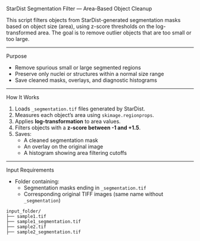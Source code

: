 StarDist Segmentation Filter — Area-Based Object Cleanup

This script filters objects from StarDist-generated segmentation masks based on object size (area), using z-score thresholds on the log-transformed area. The goal is to remove outlier objects that are too small or too large.

---

Purpose

- Remove spurious small or large segmented regions
- Preserve only nuclei or structures within a normal size range
- Save cleaned masks, overlays, and diagnostic histograms

---

How It Works

1. Loads `_segmentation.tif` files generated by StarDist.
2. Measures each object’s area using `skimage.regionprops`.
3. Applies **log-transformation** to area values.
4. Filters objects with a **z-score between -1 and +1.5**.
5. Saves:
   - A cleaned segmentation mask
   - An overlay on the original image
   - A histogram showing area filtering cutoffs

---

Input Requirements

- Folder containing:
  - Segmentation masks ending in `_segmentation.tif`
  - Corresponding original TIFF images (same name without `_segmentation`)

```text
input_folder/
├── sample1.tif
├── sample1_segmentation.tif
├── sample2.tif
├── sample2_segmentation.tif

